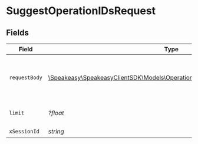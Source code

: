 # SuggestOperationIDsRequest


## Fields

| Field                                                                                                                                       | Type                                                                                                                                        | Required                                                                                                                                    | Description                                                                                                                                 |
| ------------------------------------------------------------------------------------------------------------------------------------------- | ------------------------------------------------------------------------------------------------------------------------------------------- | ------------------------------------------------------------------------------------------------------------------------------------------- | ------------------------------------------------------------------------------------------------------------------------------------------- |
| `requestBody`                                                                                                                               | [\Speakeasy\SpeakeasyClientSDK\Models\Operations\SuggestOperationIDsRequestBody](../../Models/Operations/SuggestOperationIDsRequestBody.md) | :heavy_check_mark:                                                                                                                          | The schema file to upload provided as a multipart/form-data file segment.                                                                   |
| `limit`                                                                                                                                     | *?float*                                                                                                                                    | :heavy_minus_sign:                                                                                                                          | Max number of suggestions to request                                                                                                        |
| `xSessionId`                                                                                                                                | *string*                                                                                                                                    | :heavy_check_mark:                                                                                                                          | N/A                                                                                                                                         |